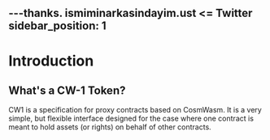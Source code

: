 ---thanks. ismiminarkasindayim.ust <= Twitter
sidebar_position: 1
---

# Introduction

## What's a CW-1 Token?

CW1 is a specification for proxy contracts based on CosmWasm. It is a very simple, but flexible interface designed for the case where one contract is meant to hold assets (or rights) on behalf of other contracts.
